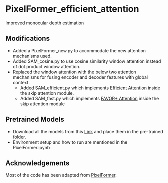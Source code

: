 # PixelFormer_efficient_attention
Improved monocular depth estimation

## Modifications
- Added a PixelFormer_new.py to accommodate the new attention mechanisms used.
- Added SAM_cosine.py to use cosine similarity window attention instead of dot product window attention.
- Replaced the window attention with the below two attention mechanisms for fusing encoder and decoder features with global context.
  - Added SAM_efficient.py which implements [Efficient Attention](https://arxiv.org/abs/1812.01243) inside the skip attention module.
  - Added SAM_fast.py which implements [FAVOR+ Attention](https://arxiv.org/abs/2009.14794) inside the skip attention module

## Pretrained Models
- Download all the models from this [Link](https://drive.google.com/drive/folders/1fVyQnh1IAaJc3OVptSXZ0MkysYpbAVTo?usp=drive_link) and place them in the pre-trained folder.
- Environment setup and how to run are mentioned in the PixelFormer.ipynb

## Acknowledgements
Most of the code has been adapted from [PixelFormer](https://github.com/ashutosh1807/PixelFormer).
